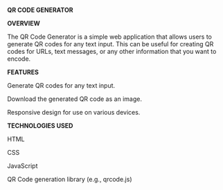 **QR CODE GENERATOR**

**OVERVIEW**

The QR Code Generator is a simple web application that allows users to generate QR codes for any text input. This can be useful for creating QR codes for URLs, text messages, or any other information that you want to encode.

**FEATURES**

Generate QR codes for any text input.

Download the generated QR code as an image.

Responsive design for use on various devices.

**TECHNOLOGIES USED**

HTML

CSS

JavaScript

QR Code generation library (e.g., qrcode.js)

